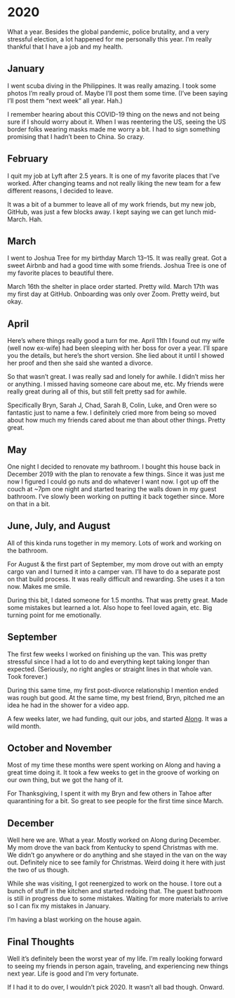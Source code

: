# 2020

What a year. Besides the global pandemic, police brutality, and a very stressful election, a lot happened for me personally this year. I’m really thankful that I have a job and my health.

## January

I went scuba diving in the Philippines. It was really amazing. I took some photos I’m really proud of. Maybe I’ll post them some time. (I’ve been saying I’ll post them “next week“ all year. Hah.)

I remember hearing about this COVID-19 thing on the news and not being sure if I should worry about it. When I was reentering the US, seeing the US border folks wearing masks made me worry a bit. I had to sign something promising that I hadn’t been to China. So crazy.

## February

I quit my job at Lyft after 2.5 years. It is one of my favorite places that I’ve worked. After changing teams and not really liking the new team for a few different reasons, I decided to leave.

It was a bit of a bummer to leave all of my work friends, but my new job, GitHub, was just a few blocks away. I kept saying we can get lunch mid-March. Hah.

## March

I went to Joshua Tree for my birthday March 13–15. It was really great. Got a sweet Airbnb and had a good time with some friends. Joshua Tree is one of my favorite places to beautiful there.

March 16th the shelter in place order started. Pretty wild. March 17th was my first day at GitHub. Onboarding was only over Zoom. Pretty weird, but okay.

## April

Here’s where things really good a turn for me. April 11th I found out my wife (well now ex-wife) had been sleeping with her boss for over a year. I’ll spare you the details, but here’s the short version. She lied about it until I showed her proof and then she said she wanted a divorce.

So that wasn’t great. I was really sad and lonely for awhile. I didn’t miss her or anything. I missed having someone care about me, etc. My friends were really great during all of this, but still felt pretty sad for awhile.

Specifically Bryn, Sarah J, Chad, Sarah B, Colin, Luke, and Oren were so fantastic just to name a few. I definitely cried more from being so moved about how much my friends cared about me than about other things. Pretty great.

## May

One night I decided to renovate my bathroom. I bought this house back in December 2019 with the plan to renovate a few things. Since it was just me now I figured I could go nuts and do whatever I want now. I got up off the couch at ~7pm one night and started tearing the walls down in my guest bathroom. I’ve slowly been working on putting it back together since. More on that in a bit.

## June, July, and August

All of this kinda runs together in my memory. Lots of work and working on the bathroom.

For August & the first part of September, my mom drove out with an empty cargo van and I turned it into a camper van. I’ll have to do a separate post on that build process. It was really difficult and rewarding. She uses it a ton now. Makes me smile.

During this bit, I dated someone for 1.5 months. That was pretty great. Made some mistakes but learned a lot. Also hope to feel loved again, etc. Big turning point for me emotionally.

## September

The first few weeks I worked on finishing up the van. This was pretty stressful since I had a lot to do and everything kept taking longer than expected. (Seriously, no right angles or straight lines in that whole van. Took forever.)

During this same time, my first post-divorce relationship I mention ended was rough but good. At the same time, my best friend, Bryn, pitched me an idea he had in the shower for a video app.

A few weeks later, we had funding, quit our jobs, and started [Along](https://along.video). It was a wild month.

## October and November

Most of my time these months were spent working on Along and having a great time doing it. It took a few weeks to get in the groove of working on our own thing, but we got the hang of it.

For Thanksgiving, I spent it with my Bryn and few others in Tahoe after quarantining for a bit. So great to see people for the first time since March.

## December

Well here we are. What a year. Mostly worked on Along during December. My mom drove the van back from Kentucky to spend Christmas with me. We didn’t go anywhere or do anything and she stayed in the van on the way out. Definitely nice to see family for Christmas. Weird doing it here with just the two of us though.

While she was visiting, I got reenergized to work on the house. I tore out a bunch of stuff in the kitchen and started redoing that. The guest bathroom is still in progress due to some mistakes. Waiting for more materials to arrive so I can fix my mistakes in January.

I’m having a blast working on the house again.

## Final Thoughts

Well it’s definitely been the worst year of my life. I’m really looking forward to seeing my friends in person again, traveling, and experiencing new things next year. Life is good and I’m very fortunate.

If I had it to do over, I wouldn’t pick 2020. It wasn’t all bad though. Onward.
